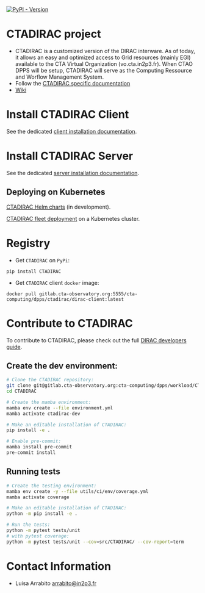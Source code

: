 [![PyPI - Version](https://badge.fury.io/py/CTADIRAC.svg)](https://pypi.org/project/CTADIRAC/)

# CTADIRAC project

* CTADIRAC is a customized version of the DIRAC interware. As of today, it allows an easy and optimized access to Grid resources (mainly EGI) available to the CTA Virtual Organization (vo.cta.in2p3.fr). When CTAO DPPS will be setup, CTADIRAC will serve as the Computing Ressource and Worflow Management System.
* Follow the [CTADIRAC specific documentation](https://redmine.cta-observatory.org/projects/cta_dirac/wiki/CTA-DIRAC_Users_Guide)
* [Wiki](https://gitlab.cta-observatory.org/cta-computing/dpps/CTADIRAC/-/wikis/)


# Install CTADIRAC Client

See the dedicated [client installation documentation](docs/install_client.md).

# Install CTADIRAC Server

See the dedicated [server installation documentation](docs/install_CTADIRAC.md).

## Deploying on Kubernetes
[CTADIRAC Helm charts](https://gitlab.cta-observatory.org/cta-computing/dpps/workload/CTADIRAC-charts) (in development).

[CTADIRAC fleet deployment](https://gitlab.cta-observatory.org/cta-computing/dpps/workload/ctadirac-deployment) on a Kubernetes cluster.

# Registry

* Get `CTADIRAC` on `PyPi`:

```
pip install CTADIRAC
```

* Get `CTADIRAC` client `docker` image:

```
docker pull gitlab.cta-observatory.org:5555/cta-computing/dpps/ctadirac/dirac-client:latest
```

# Contribute to CTADIRAC

To contribute to CTADIRAC, please check out the full [DIRAC developers guide](http://dirac.readthedocs.io/en/integration/DeveloperGuide/index.html).

## Create the dev environment:

```bash
# Clone the CTADIRAC repository:
git clone git@gitlab.cta-observatory.org:cta-computing/dpps/workload/CTADIRAC.git
cd CTADIRAC

# Create the mamba environment:
mamba env create --file environment.yml
mamba activate ctadirac-dev

# Make an editable installation of CTADIRAC:
pip install -e .

# Enable pre-commit:
mamba install pre-commit
pre-commit install
```

## Running tests

```bash
# Create the testing environment:
mamba env create -y --file utils/ci/env/coverage.yml
mamba activate coverage

# Make an editable installation of CTADIRAC:
python -m pip install -e .

# Run the tests:
python -m pytest tests/unit
# with pytest coverage:
python -m pytest tests/unit --cov=src/CTADIRAC/ --cov-report=term
```

# Contact Information
* Luisa Arrabito <arrabito@in2p3.fr>
